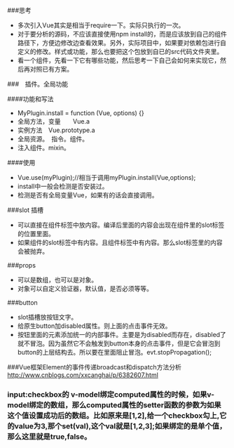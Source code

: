 ###思考 
* 多次引入Vue其实是相当于require一下。实际只执行的一次。
* 对于要分析的源码，不应该直接使用npm install的，而是应该放到自己的组件路径下，方便边修改边查看效果。另外，实际项目中，如果要对依赖包进行自定义的修改。样式或功能，那么也要把这个包放到自已的src代码文件夹里。
* 看一个组件，先看一下它有哪些功能，然后思考一下自己会如何来实现它，然后再对照已有方案。


###　插件。全局功能

####功能和写法
* MyPlugin.install = function (Vue, options) {}
* 全局方法，变量　　Vue.a 
* 实例方法　Vue.prototype.a
* 全局资源。　指令。组件。
* 注入组件。mixin。

####使用
* Vue.use(myPlugin);//相当于调用myPlugin.install(Vue,options);
* install中一般会检测是否安装过。
* 检测是否有全局变量Vue，如果有的话会直接调用。


###slot 插槽
* 可以直接在组件标签中放内容。编译后里面的内容会出现在组件里的slot标签的位置里面。
* 如果组件的slot标签中有内容。且组件标签中有内容。那么slot标签里的内容会被抛弃。


###props 
* 可以是数组，也可以是对象。
* 对象可以自定义验证器，默认值，是否必须等等。


###button
* slot插槽放按钮文字。
* 给原生button加disabled属性。则上面的点击事件无效。
* 按钮里面的元素添加统一的内部事件。主要是为disabled而存在，disabled了就不冒泡。因为虽然它不会触发到button本身的点击事件，但是它会冒泡到button的上层结构去。所以要在里面阻止冒泡。evt.stopPropagation();

###Vue框架Element的事件传递broadcast和dispatch方法分析
http://www.cnblogs.com/xxcanghai/p/6382607.html

### input:checkbox的 v-model绑定computed属性的时候，如果v-model绑定的数组，那么computed属性的setter函数的参数为如果这个值设置成功后的数组。比如原来是[1,2],给一个checkbox勾上,它的value为3,那个set(val),这个val就是[1,2,3];如果绑定的是单个值，那么这里就是true,false。